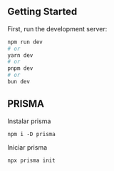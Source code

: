 ## Getting Started

First, run the development server:

```bash
npm run dev
# or
yarn dev
# or
pnpm dev
# or
bun dev
```

## PRISMA

Instalar prisma

```
npm i -D prisma
```

Iniciar prisma

```
npx prisma init
```

